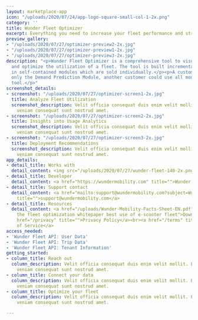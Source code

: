 ```yaml
---
layout: marketplace-app
icon: "/uploads/2020/07/24/app-logo-square-small-col-1-2x.png"
category: ''
title: Wunder Fleet Optimizer
excerpt: Everything you need to increase your fleet performance and streamline workflows.
preview_gallery:
- "/uploads/2020/07/27/optimizer-preview2-2x.jpg"
- "/uploads/2020/07/27/optimizer-preview1-2x.jpg"
- "/uploads/2020/07/27/optimizer-preview3-2x.jpg"
description: "<p>Wunder Fleet Optimizer is a comprehensive tool to visualize, understand
  and optimize the utilization of a fleet. The tool is built incrementally, separated
  in self-contained modules which are sold individually.</p><p>A customer could use
  only the Demand Prediction Module, another customer could use all modules in one
  tool.</p>"
screenshot_details:
- screenshot: "/uploads/2020/07/27/optimizer-screen1-2x.jpg"
  title: Analyze Fleet Utilization
  screenshot_description: Velit officia consequat duis enim velit mollit. Exercitation
    veniam consequat sunt nostrud amet.
- screenshot: "/uploads/2020/07/27/optimizer-screen2-2x.jpg"
  title: Insights into Usage Analytics
  screenshot_description: Velit officia consequat duis enim velit mollit. Exercitation
    veniam consequat sunt nostrud amet.
- screenshot: "/uploads/2020/07/27/optimizer-screen3-2x.jpg"
  title: Deployment Recommendations
  screenshot_description: Velit officia consequat duis enim velit mollit. Exercitation
    veniam consequat sunt nostrud amet.
app_details:
- detail_title: Works with
  detail_content: <img src="/uploads/2020/07/27/wunder-fleet-140-2x.png">
- detail_title: Developer
  detail_content: <a href="https://wundermobility.com" title="">Wunder Mobility →</a>
- detail_title: Support contact
  detail_content: <a href="mailto:support@wundermobility.com?subject=Wunder%20Fleet%20Optimization%20support&amp;body=Hey%20Wunder%20team%2C%0D%0A%0D%0AI%20have%20a%20question%20regarding%20your%20Wunder%20Fleet%20Optimization%20app."
    title="">support@wundermobility.com</a>
- detail_title: Resources
  detail_content: <a href="/uploads/Wunder-Mobility-Facts-Sheet-EN.pdf" title="Download
    the fleet optimization whitepaper best use of e-scooter fleet">Download Whitepaper</a><br><a
    href="/privacy" title="">Privacy Policy</a><br><a href="/terms" title="">Terms
    of Service</a>
access_needed:
- 'Wunder Fleet API: User Data'
- 'Wunder Fleet API: Trip Data'
- 'Wunder Fleet API: Tenant Information'
getting_started:
- column_title: Reach out
  column_description: Velit officia consequat duis enim velit mollit. Exercitation
    veniam consequat sunt nostrud amet.
- column_title: Connect your data
  column_description: Velit officia consequat duis enim velit mollit. Exercitation
    veniam consequat sunt nostrud amet.
- column_title: Optimize your fleet
  column_description: Velit officia consequat duis enim velit mollit. Exercitation
    veniam consequat sunt nostrud amet.

---
```

